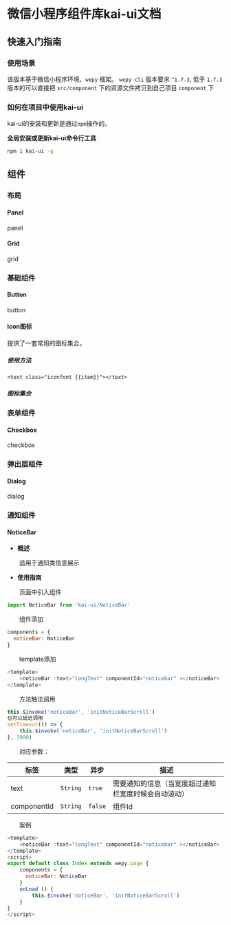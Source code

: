 # 微信小程序组件库kai-ui文档

## 快速入门指南

### 使用场景

该版本基于微信小程序环境、`wepy` 框架。 
`wepy-cli` 版本要求 `^1.7.3`, 
低于 `1.7.3` 版本的可以直接把 `src/component` 下的资源文件拷贝到自己项目 `component` 下

### 如何在项目中使用kai-ui

kai-ui的安装和更新是通过`npm`操作的。

**全局安装或更新kai-ui命令行工具**

```bash
npm i kai-ui -g
```

## 组件

### 布局

#### Panel

panel

#### Grid

grid

### 基础组件

#### Button

button

#### Icon图标

提供了一套常用的图标集合。

##### 使用方法

`<text class="iconfont {{item}}"></text>`

##### 图标集合



### 表单组件

#### Checkbox

checkbox

### 弹出层组件

#### Dialog

dialog

### 通知组件

#### NoticeBar

- **概述**

&emsp;&emsp;适用于通知类信息展示

- **使用指南**

&emsp;&emsp;页面中引入组件
```javascript
import NoticeBar from 'kai-ui/NoticeBar'
```

&emsp;&emsp;组件添加
```javascript
components = {
  noticeBar: NoticeBar
}
```

&emsp;&emsp;template添加
```javascript
<template>
	<noticeBar :text="longText" componentId="noticebar" ></noticeBar>
</template>
```

&emsp;&emsp;方法触法调用
```javascript
this.$invoke('noticeBar', 'initNoticeBarScroll')
也可以延迟调用
setTimeout(() => {
	this.$invoke('noticeBar', 'initNoticeBarScroll')
}, 3000)
```

&emsp;&emsp;对应参数：

| 标签      | 类型 | 异步 | 描述                      |
| -------- | ----- | ----- | ---------------------------- |
| text    | `String` | `true`   | 需要通知的信息（当宽度超过通知栏宽度时候会自动滚动） |
| componentId | `String` | `false`  | 组件Id    |

&emsp;&emsp;案例
```javascript
<template>
	<noticeBar :text="longText" componentId="noticebar" ></noticeBar>
</template>
<script>
export default class Index extends wepy.page {
	components = {
	  noticeBar: NoticeBar
	}
	onLoad () {
		this.$invoke('noticeBar', 'initNoticeBarScroll')
	}
}
</script>
```
